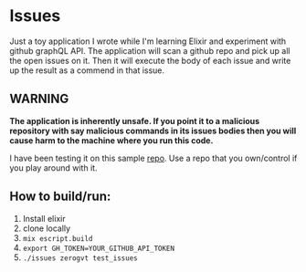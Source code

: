 # Issues

Just a toy application I wrote while I'm learning Elixir and experiment with github graphQL API.
The application will scan a github repo and pick up all the open issues on it.
Then it will execute the body of each issue and write up the result as a commend
in that issue.

## WARNING
**The application is inherently unsafe. If you point it to a
malicious repository with say malicious commands in its issues bodies then you will
cause harm to the machine where you run this code.**

I have been testing it on this sample [repo](https://github.com/zerogvt/test_issues/issues).
Use a repo that you own/control if you play around with it.

## How to build/run:
1. Install elixir
2. clone locally
3. `mix escript.build`
4. `export GH_TOKEN=YOUR_GITHUB_API_TOKEN`
5. `./issues zerogvt test_issues`

